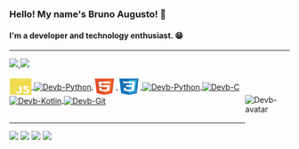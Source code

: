 ### Hello! My name's Bruno Augusto! 👋
#### I'm a developer and technology enthusiast. 😁
<hr>

<div>
  <a href="https://github.com/devbdallagnol">
  <img height="180em" src="https://github-readme-stats.vercel.app/api?username=devbdallagnol&show_icons=true&theme=sublime&include_all_commits=true&count_private=true"/>
  <img height="180em" src="https://github-readme-stats.vercel.app/api/top-langs/?username=devbdallagnol&layout=compact&langs_count=7&theme=sublime"/>
</div>

<div style="display: inline_block"><br>
  <img align="center" alt="Devb-Js" height="30" width="40" src="https://raw.githubusercontent.com/devicons/devicon/master/icons/javascript/javascript-plain.svg">
  <img align="center" alt="Devb-Python" height="30" width="40"  src="https://img.icons8.com/nolan/64/java-coffee-cup-logo.png">
  <img align="center" alt="Devb-HTML" height="30" width="40" src="https://raw.githubusercontent.com/devicons/devicon/master/icons/html5/html5-original.svg">
  <img align="center" alt="Devb-CSS" height="30" width="40" src="https://raw.githubusercontent.com/devicons/devicon/master/icons/css3/css3-original.svg">
  <img align="center" alt="Devb-Python" height="30" width="30" src="https://cdn.icon-icons.com/icons2/2699/PNG/128/python_vertical_logo_icon_168039.png">
  <img align="center" alt="Devb-C" height="30" width="30" src="https://user-images.githubusercontent.com/10800022/128362657-9998783b-7af4-4b4d-a3a9-f010c23dfe4a.png">
  <img align="center" alt="Devb-Kotlin" height="30" width="30" src="https://cdn.icon-icons.com/icons2/2107/PNG/128/file_type_kotlin_icon_130487.png">
  <img align="center" alt="Devb-Git" height="30" width="30" src="https://img.shields.io/badge/Git-F05032?style=for-the-badge&logo=git&logoColor=white">
  <img align="right" alt="Devb-avatar" height="80" width="80" src="https://64.media.tumblr.com/c15043e42aa025aed04c54c270d1d9ee/tumblr_mxtkh38zcK1r358cyo1_400.gifv">
</div>
<br>  
<hr>
  
<div> 
  
  <a href="https://www.instagram.com/brunoabd/" target="_blank"><img src="https://img.shields.io/badge/-Instagram-%23E4405F?style=for-the-badge&logo=instagram&logoColor=white" target="_blank"></a>
 	<a href="mailto:bruno.agnol@hotmail.com" target="_blank"><img src="https://img.shields.io/badge/Hotmail-007CFF?style=for-the-badge&logo=hotmail&logoColor=white" target="_blank"></a>
 <a href="https://discord.gg/f8EXvCtV" target="_blank"><img src="https://img.shields.io/badge/Discord-7289DA?style=for-the-badge&logo=discord&logoColor=white" target="_blank"></a> 
  <a href="https://www.linkedin.com/in/bruno-a-b-dall-agnol-0b4920121/" target="_blank"><img src="https://img.shields.io/badge/-LinkedIn-%230077B5?style=for-the-badge&logo=linkedin&logoColor=white" target="_blank"></a> 
 
  
 
</div>
